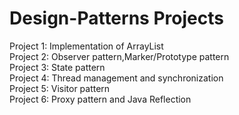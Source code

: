 # Design-Patterns Projects  

Project 1: Implementation of ArrayList  
Project 2: Observer pattern,Marker/Prototype pattern  
Project 3: State pattern  
Project 4: Thread management and synchronization  
Project 5: Visitor pattern  
Project 6: Proxy pattern and Java Reflection  
